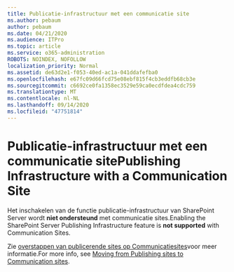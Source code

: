 ```yaml
---
title: Publicatie-infrastructuur met een communicatie site
ms.author: pebaum
author: pebaum
ms.date: 04/21/2020
ms.audience: ITPro
ms.topic: article
ms.service: o365-administration
ROBOTS: NOINDEX, NOFOLLOW
localization_priority: Normal
ms.assetid: de63d2e1-f053-40ed-ac1a-041ddafefba0
ms.openlocfilehash: e67fc09d66fcd75e08ebf815f4cb3eddfb68cb3e
ms.sourcegitcommit: c6692ce0fa1358ec3529e59ca0ecdfdea4cdc759
ms.translationtype: MT
ms.contentlocale: nl-NL
ms.lasthandoff: 09/14/2020
ms.locfileid: "47751814"
---
```

# <a name="publishing-infrastructure-with-a-communication-site"></a><span data-ttu-id="d4125-102">Publicatie-infrastructuur met een communicatie site</span><span class="sxs-lookup"><span data-stu-id="d4125-102">Publishing Infrastructure with a Communication Site</span></span>


<span data-ttu-id="d4125-103">Het inschakelen van de functie publicatie-infrastructuur van SharePoint Server wordt **niet ondersteund** met communicatie sites.</span><span class="sxs-lookup"><span data-stu-id="d4125-103">Enabling the SharePoint Server Publishing Infrastructure feature is **not supported** with Communication Sites.</span></span> 
  
<span data-ttu-id="d4125-104">Zie [overstappen van publicerende sites op Communicatiesites](https://docs.microsoft.com/sharepoint/publishing-sites-classic-to-modern-experience)voor meer informatie.</span><span class="sxs-lookup"><span data-stu-id="d4125-104">For more info, see [Moving from Publishing sites to Communication sites](https://docs.microsoft.com/sharepoint/publishing-sites-classic-to-modern-experience).</span></span> 
  

